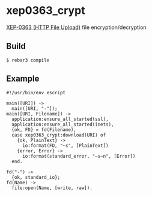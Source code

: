# xep0363_crypt

[XEP-0363 (HTTP File Upload)](https://xmpp.org/extensions/xep-0363.html)
file encryption/decryption

## Build

```
$ rebar3 compile
```

## Example

```
#!/usr/bin/env escript

main([URI]) ->
  main([URI, "-"]);
main([URI, Filename]) ->
  application:ensure_all_started(ssl),
  application:ensure_all_started(inets),
  {ok, FD} = fd(Filename),
  case xep0363_crypt:download(URI) of
    {ok, PlainText} ->
      io:format(FD, "~s", [PlainText])
    {error, Error} ->
      io:format(standard_error, "~s~n", [Error])
  end.

fd("-") ->
  {ok, standard_io};
fd(Name) ->
  file:open(Name, [write, raw]).
```
